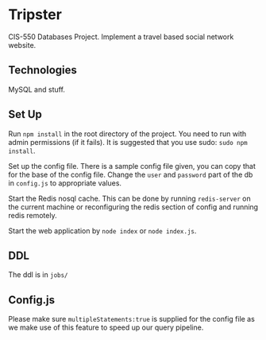 Tripster
========================
CIS-550 Databases Project. Implement a travel based social network website.

Technologies
------------------------
MySQL and stuff.


Set Up
------------------------
Run `npm install` in the root directory of the project. You need to run with admin
permissions (if it fails). It is suggested that you use sudo: `sudo npm install`.

Set up the config file. There is a sample config file given, you can copy that for 
the base of the config file. Change the `user` and `password` part of the db in
`config.js` to appropriate values.

Start the Redis nosql cache. This can be done by running `redis-server` on the 
current machine or reconfiguring the redis section of config and running redis
remotely.

Start the web application by `node index` or `node index.js`.

DDL
-------------------------
The ddl is in `jobs/`

Config.js
-------------------------
Please make sure `multipleStatements:true` is supplied for the config file as we
make use of this feature to speed up our query pipeline.

